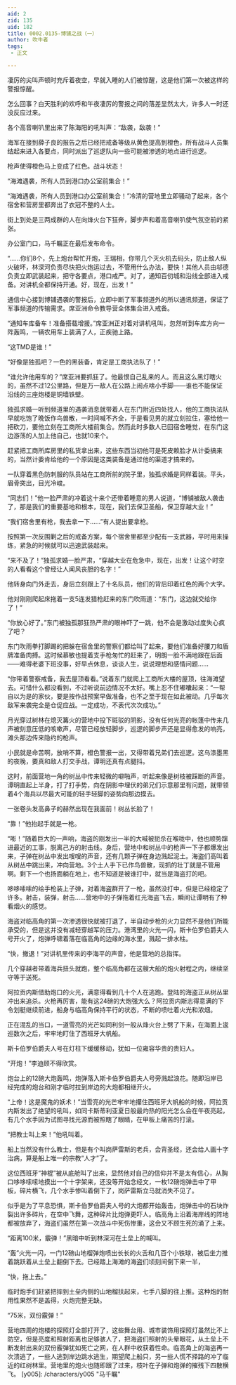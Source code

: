 ```yaml
---
aid: 2
zid: 135
uid: 182
title: 0002.0135-博铺之战（一）
author: 吹牛者
tags: 
 - 正文

---
```




  凄厉的尖叫声顿时充斥着夜空，早就入睡的人们被惊醒，这是他们第一次被这样的警报惊醒。

  怎么回事？白天胜利的欢呼和午夜凄厉的警报之间的落差显然太大，许多人一时还没反应过来。

  各个高音喇叭里出来了陈海阳的吼叫声：“敌袭，敌袭！”

  海军在接到薛子良的报告之后已经把戒备等级从黄色提高到橙色，所有战斗人员集结起来进入各要点，同时派出了巡逻队向一些可能被渗透的地点进行巡逻。

  枪声使得橙色马上变成了红色。战斗状态！

  “海滩遇袭，所有人员到港口办公室前集合！”

  “海滩遇袭，所有人员到港口办公室前集合！”冷清的营地里立即骚动了起来，各个宿舍和营房里都奔出了衣冠不整的人士。

  街上到处是三两成群的人在向烽火台下狂奔，脚步声和着高音喇叭使气氛空前的紧张。

  办公室门口，马千瞩正在最后发布命令。

  “……你们8个，先上炮台帮忙开炮，王瑞相，你带几个灭火机去码头，防止敌人纵火破坏，林深河负责尽快把火炮运过去，不管用什么办法，要快！其他人员由邬德负责立即武装起来，把守各要点，港口戒严。对了，通知百仞城和沿线全部进入戒备。对讲机全都保持开通。好，现在，出发！”

  通信中心接到博铺遇袭的警报后，立即中断了军事频道外的所以通讯频道，保证了军事频道的传输需求。席亚洲命令教导营全体集合进入戒备。

  “通知车库备车！准备搭载增援。”席亚洲正对着对讲机吼叫，忽然听到车库方向一阵轰鸣，一辆农用车上装满了人，正疾驰上路。

  “这TMD是谁！”

  “好像是独孤吧？一色的黑装备，肯定是工商执法队了！”

  “谁允许他用车的？”席亚洲要抓狂了。他最恨自己乱来的人。而且这么黑灯瞎火的，虽然不过12公里路，但是万一敌人在公路上闹点啥小手脚——谁也不能保证沿线的三座炮楼是铜墙铁壁。

  独孤求婚一听到频道里的遇袭消息就带着人在东门附近四处找人，他的工商执法队早就吃饱了晚饭作鸟兽散，一时间喊不齐全，于是看见男的就立刻拉住，塞给他一把砍刀，要他立刻在工商所大楼前集合。然而此时多数人已回宿舍睡觉，在东门这边游荡的人加上他自己，也就10来个。

  赶紧把工商所库房里的私货拿出来，这些东西当初他可是死皮赖脸才从计委搞来的，当然计委肯给他的一个原因是这类装备是通过他的渠道才搞来的。

  一队穿着黑色防刺服的队员站在工商所前的院子里，独孤求婚是同样着装。平头，眉骨突出，目光冷峻。

  “同志们！”他一脸严肃的冲着这十来个还带着睡意的男人说道，“博铺被敌人袭击了，那是我们的重要基地和根本，现在，我们去保卫圣船，保卫穿越大业！”

  “我们宿舍里有枪，我去拿一下……”有人提出要拿枪。

  按照第一次反围剿之后的戒备方案，每个宿舍里都至少配有一支武器，平时用来操练，紧急的时候就可以迅速武装起来。

  “来不及了！”独孤求婚一脸严肃，“穿越大业在危急中，现在，出发！让这个时空的人看看这个曾经让人闻风丧胆的名字！”

  他转身向门外走去，身后立刻跟上了十名队员，他们的背后印着红色的两个大字。

  他对刚刚爬起床拖着一支5连发猎枪赶来的东门吹雨道：“东门，这边就交给你了！”

  “你放心好了。”东门被独孤那狂热严肃的眼神吓了一跳，他不会是激动过度失心疯了吧？

  东门吹雨拳打脚踢的把躲在宿舍里的警察们都给叫了起来，要他们准备好腰刀和盾牌准备肉搏。这时候慕敏也提着支手枪匆忙的赶来了，明朗一脸不满地跟在后面——难得老婆下班没事，好早点休息，谈谈人生，说说理想和感情问题……

  “你带着警察戒备，我去屋顶看看。”说着东门就爬上工商所大楼的屋顶，往海滩望去。可惜什么都没看到，不过听说前边情况不太好。嘴上忍不住嘟囔起来：“一帮自以为是的家伙，要是按作战预案早做准备，也不之至于现在如此被动。几乎每次敌军来袭完全是仓促应战。一定成功，不表代次次成功。”

  月光穿过树林在熄灭篝火的营地中投下斑驳的阴影，没有任何光亮的帐篷中传来几声被刻意压低的咳嗽声，尽管已经放轻脚步，巡逻的脚步声还是显得愈发的响亮，滩头那边传来隐约的枪声。

  小民就是命苦啊，放哨不算，橙色警报一出，又得带着兄弟们去巡逻。这乌漆墨黑的夜晚，要真和敌人打交手战，谭明还真有点腿抖。

  这时，前面营地一角的树丛中传来轻微的噼啪声，听起来像是树枝被踩断的声音。谭明直起上半身，打了打手势，向在阴影中埋伏的弟兄们示意那里有问题，就带领着4个海兵以尽最大可能的轻手轻脚的姿势向那边摸去。

  一张卷头发高鼻子的赫然出现在我面前！树丛长脸了！

  “靠！”他抬起手就是一枪。

  “嘭！”随着巨大的一声响，海盗的刚发出一半的大喊被扼杀在喉咙中，他也顺势蹿进最近的工事，脱离己方的射击线。身后，营地中和树丛中的枪声一下子都爆发出来，子弹在树丛中发出嗖嗖的声音，还有几颗子弹在身边溅起泥土。海盗们高叫着从树丛中跳出来，冲向营地。3个土人手下已作鸟兽散，现抓的壮丁就是不管用啊。剩下一个也扬面躺在地上，也不知道是被谁打中，就当是海盗打的吧。

  哆哆嗦嗦的给手枪装上子弹，对着海盗群开了一枪，虽然没打中，但是已经稳定了许多。射击，装弹，射击……营地中的子弹拖着红光海盗飞去，瞬间让谭明有了种看烟火的感觉。

  海盗对临高角的第一次渗透很快就被打退了，半自动步枪的火力显然不是他们所能承受的，但是这并没有减轻穿越军的压力。港湾里的火光一闪，斯卡伯罗伯爵夫人号开火了，炮弹呼啸着落在临高角的边缘的海水里，溅起一排水柱。

  “快，撤退！”对讲机里传来的李海平的声音，他是营地的总指挥。

  几个穿越者带着海兵扭头就跑，整个临高角都在这艘大船的炮火射程之内，继续坚守等于送死。

  阿拉贡内斯借助炮口的火光，满意得看到几十个人在逃跑。登陆的海盗正从树丛里冲出来追杀。火枪再厉害，能有这24磅的大炮强大么？阿拉贡内斯志得意满的下令划艇继续前进，船身与临高角保持平行的状态，不断的喷吐着火光和浓烟。

  正在混乱的当口，一道雪亮的光芒如同利剑一般从烽火台上劈了下来，在海面上逡巡数次之后，牢牢地盯住了西班牙大帆船。

  斯卡伯罗伯爵夫人号在灯柱下缓缓移动，犹如一位雍容华贵的贵妇人。

  “开炮！”李迪顾不得欣赏。

  炮台上的12磅大炮轰鸣，炮弹落入斯卡伯罗伯爵夫人号旁溅起浪花。随即沿岸已经完成的炮台和刚才临时拉到岸边的大炮都相继开火。

  “上帝！这是魔鬼的妖术！”当雪亮的光芒牢牢地攥住西班牙大帆船的时候，阿拉贡内斯发出了绝望的吼叫，如同卡斯蒂利亚夏日般最灼热的阳光怎么会在午夜亮起，有几个水手因为试图寻找光源而被照瞎了眼睛，在甲板上痛苦的打滚。

  “把教士叫上来！”他吼叫着。

  船上当然没有什么教士，但是有个叫岗萨雷斯的老兵，会背圣经，还会给人画十字治病，算是船上唯一的宗教“人才”了。

  这位西班牙“神棍”被从底舱叫了出来，显然他对自己的信仰并不是太有信心，从胸口哆哆嗦嗦地摸出一个十字架来，还没等开始念经文，一枚12磅炮弹击中了甲板，碎片横飞，几个水手惨叫着倒下了，岗萨雷斯立马就消失不见了。

  似乎是为了平息恐惧，斯卡伯罗伯爵夫人号的大炮都开始轰击，炮弹击中的石块炸裂出许多碎片，在空中飞舞，这种碎片比炮弹更吓人。临高角上沿着海岸线的阵地都被放弃了，海盗们虽然在第一次战斗中死伤惨重，这会又不顾生死的涌了上来。

  “距离100米，霰弹！”黑暗中听到林深河在土垒上的喊叫。

  “轰”火光一闪，一门12磅山地榴弹炮喷出长长的火舌和几百个小铁球，被后坐力推着跳跃着从土垒上翻倒下去。已经踏上海滩的海盗们顷刻间倒下来一半，

  “快，拖上去。”

  临时炮手们赶紧把摔到土垒内侧的山地榴扶起来，七手八脚的往上推。这种炮的耐用性果然不是盖得，火炮完整无缺。

  “75米，双份霰弹！”

  营地四周的炮楼的探照灯全部打开了，这些舞台用、城市装饰用探照灯虽然比不上防空，但是亮度和照射距离也足够骇人了，把海盗们照射的头晕眼花，从土垒上不断发射出来的双份霰弹犹如死亡之网，在人群中收获着性命。临高角上的海盗再一次溃逃了，一些人逃到岸边跳水逃生，期望爬上船只，另一些人慌不择路的冲了临近的红树林里。营地里的炮火也随即跟了过来，枝叶在子弹和炮弹的摧残下四散横飞。
[y005]: /characters/y005 "马千瞩"


